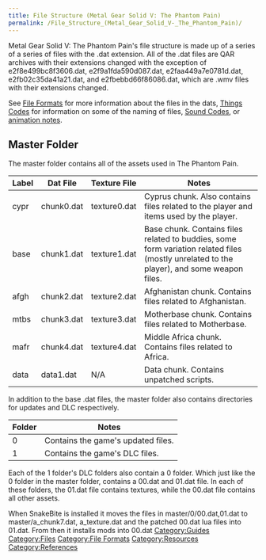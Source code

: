 ```yaml
---
title: File Structure (Metal Gear Solid V: The Phantom Pain)
permalink: /File_Structure_(Metal_Gear_Solid_V-_The_Phantom_Pain)/
---
```


Metal Gear Solid V: The Phantom Pain's file structure is made up of a
series of a series of files with the .dat extension. All of the .dat
files are QAR archives with their extensions changed with the exception
of e2f8e499bc8f3606.dat, e2f9a1fda590d087.dat, e2faa449a7e0781d.dat,
e2fb02c35da41a21.dat, and e2fbebbd66f86086.dat, which are .wmv files
with their extensions changed.

See [File Formats](/File_Formats_Used_in_MGSV_\(List\) "wikilink") for
more information about the files in the dats, [Things
Codes](/Things_Codes "wikilink") for information on some of the naming
of files, [Sound Codes](/Sound_Codes "wikilink"), or [animation
notes](https://chocmake.github.io/guides/mgsv-adding-player-motions/#resources).

## Master Folder

The master folder contains all of the assets used in The Phantom Pain.

| Label | Dat File   | Texture File | Notes                                                                                                                                     |
| ----- | ---------- | ------------ | ----------------------------------------------------------------------------------------------------------------------------------------- |
| cypr  | chunk0.dat | texture0.dat | Cyprus chunk. Also contains files related to the player and items used by the player.                                                     |
| base  | chunk1.dat | texture1.dat | Base chunk. Contains files related to buddies, some form variation related files (mostly unrelated to the player), and some weapon files. |
| afgh  | chunk2.dat | texture2.dat | Afghanistan chunk. Contains files related to Afghanistan.                                                                                 |
| mtbs  | chunk3.dat | texture3.dat | Motherbase chunk. Contains files related to Motherbase.                                                                                   |
| mafr  | chunk4.dat | texture4.dat | Middle Africa chunk. Contains files related to Africa.                                                                                    |
| data  | data1.dat  | N/A          | Data chunk. Contains unpatched scripts.                                                                                                   |

In addition to the base .dat files, the master folder also contains
directories for updates and DLC respectively.

| Folder | Notes                              |
| ------ | ---------------------------------- |
| 0      | Contains the game's updated files. |
| 1      | Contains the game's DLC files.     |

Each of the 1 folder's DLC folders also contain a 0 folder. Which just
like the 0 folder in the master folder, contains a 00.dat and 01.dat
file. In each of these folders, the 01.dat file contains textures, while
the 00.dat file contains all other assets.

When SnakeBite is installed it moves the files in master/0/00.dat,01.dat
to master/a_chunk7.dat, a_texture.dat and the patched 00.dat lua files
into 01.dat. From then it installs mods into 00.dat
[Category:Guides](/Category:Guides "wikilink")
[Category:Files](/Category:Files "wikilink") [Category:File
Formats](/Category:File_Formats "wikilink")
[Category:Resources](/Category:Resources "wikilink")
[Category:References](/Category:References "wikilink")